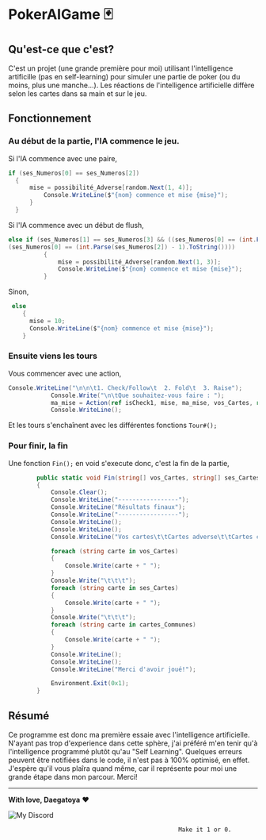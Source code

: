 # PokerAIGame 🃏

## Qu'est-ce que c'est?

C'est un projet (une grande première pour moi) utilisant l'intelligence artificille (pas en self-learning) pour simuler une partie de poker (ou du moins, plus une manche...). Les réactions de l'intelligence artificielle diffère selon les cartes dans sa main et sur le jeu. 

## Fonctionnement

### Au début de la partie, l'IA commence le jeu. 

Si l'IA commence avec une paire,
```cs
if (ses_Numeros[0] == ses_Numeros[2])
  {
      mise = possibilité_Adverse[random.Next(1, 4)];
          Console.WriteLine($"{nom} commence et mise {mise}");
      }
  }
  ```
  
  Si l'IA commence avec un début de flush, 
  ```cs
  else if (ses_Numeros[1] == ses_Numeros[3] && ((ses_Numeros[0] == (int.Parse(ses_Numeros[2]) + 1).ToString()) || 
  (ses_Numeros[0] == (int.Parse(ses_Numeros[2]) - 1).ToString())))
            {
                mise = possibilité_Adverse[random.Next(1, 3)];
                Console.WriteLine($"{nom} commence et mise {mise}");
            }
```
Sinon,
```cs
 else
    {
      mise = 10;
      Console.WriteLine($"{nom} commence et mise {mise}");
    }
```

### Ensuite viens les tours

Vous commencer avec une action,
```cs
Console.WriteLine("\n\n\t1. Check/Follow\t  2. Fold\t  3. Raise");
            Console.Write("\n\tQue souhaitez-vous faire : ");
            ma_mise = Action(ref isCheck1, mise, ma_mise, vos_Cartes, ref wallet, joueur.ses_Cartes, cartes_Communes);
            Console.WriteLine();
```

Et les tours s'enchaînent avec les différentes fonctions ```Tour#();```

### Pour finir, la fin

Une fonction ```Fin();``` en void s'execute donc, c'est la fin de la partie,
```cs
        public static void Fin(string[] vos_Cartes, string[] ses_Cartes, string[] cartes_Communes)
        {
            Console.Clear();
            Console.WriteLine("-----------------");
            Console.WriteLine("Résultats finaux");
            Console.WriteLine("-----------------");
            Console.WriteLine();
            Console.WriteLine();
            Console.WriteLine("Vos cartes\t\tCartes adverse\t\tCartes communes");

            foreach (string carte in vos_Cartes)
            {
                Console.Write(carte + " ");
            }
            Console.Write("\t\t\t");
            foreach (string carte in ses_Cartes)
            {
                Console.Write(carte + " ");
            }
            Console.Write("\t\t\t");
            foreach (string carte in cartes_Communes)
            {
                Console.Write(carte + " ");
            }
            Console.WriteLine();
            Console.WriteLine();
            Console.WriteLine("Merci d'avoir joué!");

            Environment.Exit(0x1);
        }
```

## Résumé

Ce programme est donc ma première essaie avec l'intelligence artificielle. N'ayant pas trop d'experience dans cette sphère, j'ai préféré m'en tenir qu'à l'intelligence programmé plutôt qu'au "Self Learning". Quelques erreurs peuvent être notifiées dans le code, il n'est pas à 100% optimisé, en effet. J'espère qu'il vous plaîra quand même, car il représente pour moi une grande étape dans mon parcour. Merci!

---

**With love, Daegatoya** ❤️
         
<p align="center">

![My Discord](https://discord-readme-badge.vercel.app/api?id=852663698803130389)
</p>

                                                    Make it 1 or 0.
